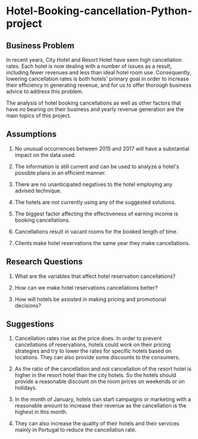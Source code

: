 # Hotel-Booking-cancellation-Python-project
## Business Problem
In recent years, City Hotel and Resort Hotel have seen high cancellation rates. Each hotel is now dealing with a number of issues as a result, including fewer revenues and less than ideal hotel room use. Consequently, lowering cancellation rates is both hotels' primary goal in order to increase their efficiency in generating revenue, and for us to offer thorough business advice to address this problem.

The analysis of hotel booking cancellations as well as other factors that have no bearing on their business and yearly revenue generation are the main topics of this project.



## Assumptions 
1. No unusual occurrences between 2015 and 2017 will have a substantial impact on the data used. <br />

2. The information is still current and can be used to analyze a hotel's possible plans in an efficient manner. <br />

3. There are no unanticipated negatives to the hotel employing any advised technique. <br />

4. The hotels are not currently using any of the suggested solutions. <br />

5. The biggest factor affecting the effectiveness of earning income is booking cancellations. <br />

6. Cancellations result in vacant rooms for the booked length of time. <br />

7. Clients make hotel reservations the same year they make cancellations. <br />




## Research Questions
 1. What are the variables that affect hotel reservation cancellations?

2. How can we make hotel reservations cancellations better?

3. How will hotels be assisted in making pricing and promotional decisions?

## Suggestions
1. Cancellation rates rise as the price does. In order to prevent cancellations of reservations, hotels could work on their pricing strategies and try to lower the rates for specific hotels based on locations. They can also provide some discounts to the consumers.

2. As the ratio of the cancellation and not cancellation of the resort hotel is higher in the resort hotel than the city hotels. So the hotels should provide a reasonable discount on the room prices on weekends or on holidays.

3. In the month of January, hotels can start campaigns or marketing with a reasonable amount to increase their revenue as the cancellation is the highest in this month.

4. They can also increase the quality of their hotels and their services mainly in Portugal to reduce the cancellation rate.


#
